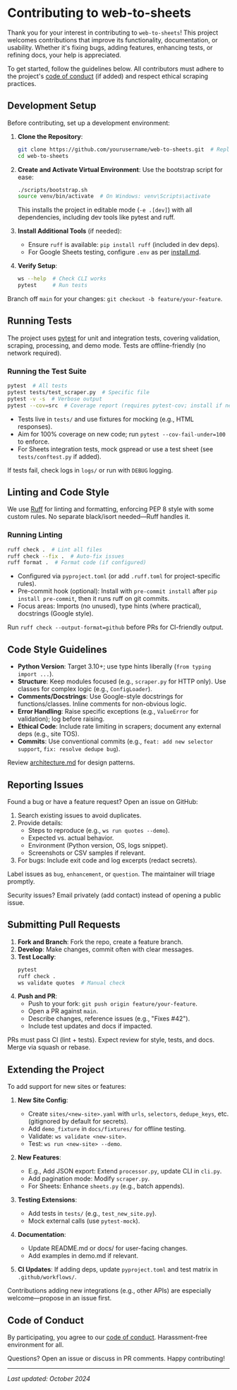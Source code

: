 # Contributing to web-to-sheets

Thank you for your interest in contributing to `web-to-sheets`! This project welcomes contributions that improve its functionality, documentation, or usability. Whether it's fixing bugs, adding features, enhancing tests, or refining docs, your help is appreciated.

To get started, follow the guidelines below. All contributors must adhere to the project's [code of conduct](CODE_OF_CONDUCT.md) (if added) and respect ethical scraping practices.

## Development Setup

Before contributing, set up a development environment:

1. **Clone the Repository**:
   ```bash
   git clone https://github.com/yourusername/web-to-sheets.git  # Replace with actual repo
   cd web-to-sheets
   ```

2. **Create and Activate Virtual Environment**:
   Use the bootstrap script for ease:
   ```bash
   ./scripts/bootstrap.sh
   source venv/bin/activate  # On Windows: venv\Scripts\activate
   ```
   
   This installs the project in editable mode (`-e .[dev]`) with all dependencies, including dev tools like pytest and ruff.

3. **Install Additional Tools** (if needed):
   - Ensure `ruff` is available: `pip install ruff` (included in dev deps).
   - For Google Sheets testing, configure `.env` as per [install.md](docs/install.md).

4. **Verify Setup**:
   ```bash
   ws --help  # Check CLI works
   pytest     # Run tests
   ```

Branch off `main` for your changes: `git checkout -b feature/your-feature`.

## Running Tests

The project uses [pytest](https://docs.pytest.org/) for unit and integration tests, covering validation, scraping, processing, and demo mode. Tests are offline-friendly (no network required).

### Running the Test Suite
```bash
pytest  # All tests
pytest tests/test_scraper.py  # Specific file
pytest -v -s  # Verbose output
pytest --cov=src  # Coverage report (requires pytest-cov; install if needed)
```

- Tests live in `tests/` and use fixtures for mocking (e.g., HTML responses).
- Aim for 100% coverage on new code; run `pytest --cov-fail-under=100` to enforce.
- For Sheets integration tests, mock gspread or use a test sheet (see `tests/conftest.py` if added).

If tests fail, check logs in `logs/` or run with `DEBUG` logging.

## Linting and Code Style

We use [Ruff](https://docs.astral.sh/ruff/) for linting and formatting, enforcing PEP 8 style with some custom rules. No separate black/isort needed—Ruff handles it.

### Running Linting
```bash
ruff check .  # Lint all files
ruff check --fix .  # Auto-fix issues
ruff format .  # Format code (if configured)
```

- Configured via `pyproject.toml` (or add `.ruff.toml` for project-specific rules).
- Pre-commit hook (optional): Install with `pre-commit install` after `pip install pre-commit`, then it runs ruff on git commits.
- Focus areas: Imports (no unused), type hints (where practical), docstrings (Google style).

Run `ruff check --output-format=github` before PRs for CI-friendly output.

## Code Style Guidelines

- **Python Version**: Target 3.10+; use type hints liberally (`from typing import ...`).
- **Structure**: Keep modules focused (e.g., `scraper.py` for HTTP only). Use classes for complex logic (e.g., `ConfigLoader`).
- **Comments/Docstrings**: Use Google-style docstrings for functions/classes. Inline comments for non-obvious logic.
- **Error Handling**: Raise specific exceptions (e.g., `ValueError` for validation); log before raising.
- **Ethical Code**: Include rate limiting in scrapers; document any external deps (e.g., site TOS).
- **Commits**: Use conventional commits (e.g., `feat: add new selector support`, `fix: resolve dedupe bug`).

Review [architecture.md](docs/architecture.md) for design patterns.

## Reporting Issues

Found a bug or have a feature request? Open an issue on GitHub:

1. Search existing issues to avoid duplicates.
2. Provide details:
   - Steps to reproduce (e.g., `ws run quotes --demo`).
   - Expected vs. actual behavior.
   - Environment (Python version, OS, logs snippet).
   - Screenshots or CSV samples if relevant.
3. For bugs: Include exit code and log excerpts (redact secrets).

Label issues as `bug`, `enhancement`, or `question`. The maintainer will triage promptly.

Security issues? Email privately (add contact) instead of opening a public issue.

## Submitting Pull Requests

1. **Fork and Branch**: Fork the repo, create a feature branch.
2. **Develop**: Make changes, commit often with clear messages.
3. **Test Locally**:
   ```bash
   pytest
   ruff check .
   ws validate quotes  # Manual check
   ```
4. **Push and PR**:
   - Push to your fork: `git push origin feature/your-feature`.
   - Open a PR against `main`.
   - Describe changes, reference issues (e.g., "Fixes #42").
   - Include test updates and docs if impacted.

PRs must pass CI (lint + tests). Expect review for style, tests, and docs. Merge via squash or rebase.

## Extending the Project

To add support for new sites or features:

1. **New Site Config**:
   - Create `sites/<new-site>.yaml` with `urls`, `selectors`, `dedupe_keys`, etc. (gitignored by default for secrets).
   - Add `demo_fixture` in `docs/fixtures/` for offline testing.
   - Validate: `ws validate <new-site>`.
   - Test: `ws run <new-site> --demo`.

2. **New Features**:
   - E.g., Add JSON export: Extend `processor.py`, update CLI in `cli.py`.
   - Add pagination mode: Modify `scraper.py`.
   - For Sheets: Enhance `sheets.py` (e.g., batch appends).

3. **Testing Extensions**:
   - Add tests in `tests/` (e.g., `test_new_site.py`).
   - Mock external calls (use `pytest-mock`).

4. **Documentation**:
   - Update README.md or docs/ for user-facing changes.
   - Add examples in demo.md if relevant.

5. **CI Updates**: If adding deps, update `pyproject.toml` and test matrix in `.github/workflows/`.

Contributions adding new integrations (e.g., other APIs) are especially welcome—propose in an issue first.

## Code of Conduct

By participating, you agree to our [code of conduct](CODE_OF_CONDUCT.md). Harassment-free environment for all.

Questions? Open an issue or discuss in PR comments. Happy contributing!

---

*Last updated: October 2024*